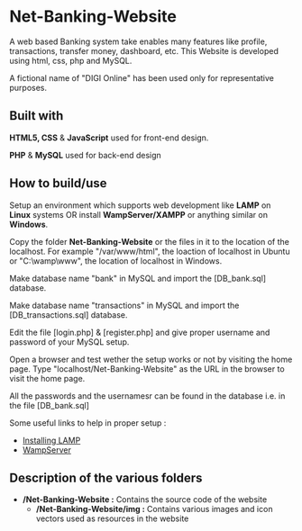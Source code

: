 # Net-Banking-Website
A web based Banking system take enables many features like profile, transactions, transfer money, dashboard, etc. This Website is developed using html, css, php and MySQL.

A fictional name of "DIGI Online" has been used only for representative purposes.

## Built with
**HTML5, CSS** & **JavaScript** used for front-end design.

**PHP** & **MySQL** used for back-end design

## How to build/use
Setup an environment which supports web development like **LAMP** on **Linux** systems OR install **WampServer/XAMPP** or anything similar on **Windows**.

Copy the folder **Net-Banking-Website** or the files in it to the location of the localhost. For example "/var/www/html", the loaction of localhost in Ubuntu or "C:\wamp\www", the location of localhost in Windows.

Make database name "bank" in MySQL and import the [DB_bank.sql] database.

Make database name "transactions" in MySQL and import the [DB_transactions.sql] database.

Edit the file [login.php] & [register.php] and give proper username and password of your MySQL setup.

Open a browser and test wether the setup works or not by visiting the home page. Type "localhost/Net-Banking-Website" as the URL in the browser to visit the home page.

All the passwords and the usernamesr can be found in the database i.e. in the file [DB_bank.sql]


Some useful links to help in proper setup :

* [Installing LAMP](https://www.digitalocean.com/community/tutorials/how-to-install-linux-apache-mysql-php-lamp-stack-on-ubuntu-14-04)
* [WampServer](http://www.wampserver.com/en/)

## Description of the various folders
* **/Net-Banking-Website :** Contains the source code of the website
  * **/Net-Banking-Website/img :** Contains various images and icon vectors used as resources in the website

